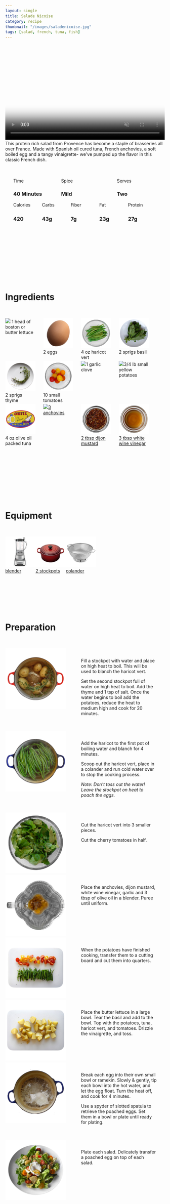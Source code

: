 ```yaml
---
layout: single
title: Salade Nicoise
category: recipe
thumbnail: "/images/saladenicoise.jpg"
tags: [salad, french, tuna, fish]
---
```

<div id="spacer"></div>

<div id="backgroundvideo">
  <video width="100%" autoplay loop muted class="banner__video" poster="/images/saladenicoise.jpg">
  <source src="/images/saladenicoise.mp4" type="video/mp4"></video>
</div>

<div id="recipedescription">
This protein rich salad from Provence has become a staple of brasseries all over France. Made with Spanish oil cured tuna, French anchovies, a soft boiled egg and a tangy vinaigrette- we've pumped up the flavor in this classic French dish. </div>

<div id="spacer"></div>

<div id= "recipedetails">
<div id= "time"> Time </div>
<div id= "spice"> Spice </div>
<div id= "serves"> Serves </div>
</div>

<div id= "recipedetails">
<div id= "time"><h3> 40 Minutes</h3> </div>
<div id= "spice"><h3> Mild </h3> </div>
<div id= "serves"><h3> Two </h3> </div>
</div>

<div id="spacer"></div>

<div id= "nutrition">
<div id="calories"> Calories </div>
<div id="carbs"> Carbs </div>
<div id="fiber"> Fiber </div>
<div id="fat"> Fat </div>
<div id="protein"> Protein </div>
</div>

<div id= "nutrition">
<div id="calories"><h3> 420 </h3> </div>
<div id="carbs"><h3> 43g</h3> </div>
<div id="fiber"><h3> 7g</h3> </div>
<div id="fat"><h3> 23g</h3> </div>
<div id="protein"><h3> 27g</h3> </div>
</div>

<div id= "ingredienthdr">
<h1>Ingredients</h1>
</div>

<div id="ingredients">
<div id="ingredientone"><img src="/images/butterlettuce.jpeg"/> 1 head of boston or butter lettuce </div>
<div id="ingredienttwo"><img src="/images/egg.jpeg"/>2 eggs</div>
<div id="ingredienttwo"><img src="/images/haricotvert.jpeg"/>4 oz haricot vert</div>
<div id="ingredientfour"><img src="/images/basil.jpeg"/>2 sprigs basil</div>
</div>

<div id="ingredients">
<div id="ingredientone"><img src="/images/thyme.jpeg"/>2 sprigs thyme</div>
<div id="ingredienttwo"><img src="/images/cherrytomatoes.jpeg"/>10 small tomatoes</div>
<div id="ingredientthree"><img src="/images/1garlic.jpeg"/>1 garlic clove</div>
<div id="ingredientfour"><img src="/images/smallpotatoes.jpeg"/>3/4 lb small yellow potatoes</div>
</div>

<div id="ingredients">
<div id="ingredientone"><img src="/images/bonitotuna.jpeg"/>4 oz olive oil packed tuna</div>
<div id="ingredienttwo"><a href=""><img src="/images/3anchovies.jpeg"/>3 anchovies</a></div>
<div id="ingredientthree"><a href=""><img src="/images/dijon.jpeg"/>2 tbsp dijon mustard</a></div>
<div id="ingredientfour"><a href=""><img src="/images/sesameoil.jpeg"/> 3 tbsp white wine vinegar</a></div>
</div>

<div id= "equipmenthdr">
<h1>Equipment</h1>
</div>

<div id="equipment">
<div id="equipmentone"><a href=""><img src="/images/blender.jpeg"/>blender </a></div>
<div id="equipmentone"><a href=""><img src="/images/stockpot.jpeg"/>2 stockpots </a></div>
<div id="equipmentone"><a href=""><img src="/images/colander.jpeg"/>colander </a></div>
</div>

<div id="preparation">
<h1>Preparation</h1>
</div>

<div id="instruction">
<div id="image"><img src="/images/saladenicoise1.jpeg"/> </div>
<div id="step">Fill a stockpot with water and place on high heat to boil. This will be used to blanch the haricot vert.
<p>Set the second stockpot full of water on high heat to boil. Add the thyme and 1 tsp of salt. Once the water begins to boil add the potatoes, reduce the heat to medium high and cook for 20 minutes.</p></div>
</div>

<div id="instruction">
<div id="image"><img src="/images/saladenicoise2.jpeg"/> </div>
<div id="step">Add the haricot to the first pot of boiling water and blanch for 4 minutes.
<p>Scoop out the haricot vert, place in a colander and run cold water over to stop the cooking process. </p>
<p><i>Note: Don't toss out the water! Leave the stockpot on heat to poach the eggs.</i></p></div>
</div>

<div id="instruction">
<div id="image"><img src="/images/saladenicoise3.jpeg"/> </div>
<div id="step">Cut the haricot vert into 3 smaller pieces. 
<p>Cut the cherry tomatoes in half.</p></div>
</div>

<div id="instruction">
<div id="image"><img src="/images/saladenicoise4.jpeg"/> </div>
<div id="step">Place the anchovies, dijon mustard, white wine vinegar, garlic and 3 tbsp of olive oil in a blender. Puree until uniform. </div>
</div>

<div id="instruction">
<div id="image"><img src="/images/saladenicoise5.jpeg"/> </div>
<div id="step">When the potatoes have finished cooking, transfer them to a cutting board and cut them into quarters.</div>
</div>

<div id="instruction">
<div id="image"><img src="/images/saladenicoise6.jpeg"/> </div>
<div id="step">Place the butter lettuce in a large bowl. Tear the basil and add to the bowl. Top with the potatoes, tuna, haricot vert, and tomatoes. Drizzle the vinaigrette, and toss.</div>
</div>

<div id="instruction">
<div id="image"><img src="/images/saladenicoise7.jpeg"/> </div>
<div id="step">Break each egg into their own small bowl or ramekin. Slowly & gently, tip each bowl into the hot water, and let the egg float. Turn the heat off, and cook for 4 minutes.
<p>Use a spyder of slotted spatula to retrieve the poached eggs. Set them in a bowl or plate until ready for plating.</p></div>
</div>

<div id="instruction">
<div id="image"><img src="/images/saladenicoise8.jpeg"/> </div>
<div id="step">Plate each salad. Delicately transfer a poached egg on top of each salad.</div>
</div>

<style>
#backgroundvideo {
  width: 100%;
}
  
#banner__video {
    }

#overlay {
 }

#recipedetails { width: 100%; display:inline-block; float: left;}
#time { width: 30%; float: left; margin-left: 5%}
#spice { width: 30%; float: left;}
#serves { width 30%; float: left; margin-left: 5%;}
.clear {clear:both;}

#spacer {padding-top:50px;}

#nutrition { width: 100%; display:inline-block;}
#calories { width: 18%; float: left; margin-left: 5%;}
#carbs { width: 18%; float: left; margin-left: 0%;}
#fiber { width: 18%; float: left; margin-left: 0%;}
#fat { width: 18%; float: left; margin-left: 0%;}
#protein { width: 18%; float: left; margin-right:5%;}
.clear {clear:both;}

#ingredienthdr { margin-top:200px; margin-bottom: 50px; font-family: $serif;}

#ingredients { width: 95%; display:inline-block;}
#ingredientone { width: 20%; float:left;}
#ingredienttwo { width: 20%; float:left; margin-left: 5%;}
#ingredientthree { width:20%; float:left; margin-left: 5%;}
#ingredientfour { width:20%; float:left; margin-left: 5%;}
.clear {clear:both;}

#equipmenthdr { margin-top:200px; margin-bottom:50px; font-family: $serif;}

#equipment { width: 95%; display:inline-block;}
#equipmentone { width: 20%; float:left;}
#equipmenttwo { width: 20%; float:left; margin-left: 5%;}
#equipmentthree { width:20%; float:left; margin-left: 5%;}
#equipmentfour { width:20%; float:left; margin-left: 5%;}
.clear {clear:both;}

#preparation { margin-top: 150px; margin-bottom: 50px; font-family: $serif;}

#instruction { width:95%; display:inline-block;}
#image { width: 40%; float:left;}
#step { width: 50%; float:right; margin-top: 30px; margin-bottom: 30px;}
.clear {clear:both;}
</style>
